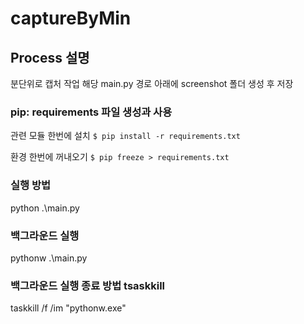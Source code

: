 # captureByMin

## Process 설명
분단위로 캡처 작업 해당 main.py 경로 아래에 screenshot 폴더 생성 후 저장

### pip: requirements 파일 생성과 사용
관련 모듈 한번에 설치 `$ pip install -r requirements.txt`

환경 한번에 꺼내오기 `$ pip freeze > requirements.txt`

### 실행 방법
python .\main.py

### 백그라운드 실행
pythonw .\main.py

### 백그라운드 실행 종료 방법 tsaskkill
taskkill /f /im "pythonw.exe"


